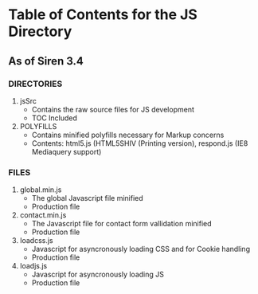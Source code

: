 # Table of Contents for the JS Directory #
## As of Siren 3.4 ##

### DIRECTORIES ###
1. jsSrc
	- Contains the raw source files for JS development
	- TOC Included
2. POLYFILLS
	- Contains minified polyfills necessary for Markup concerns
	- Contents: html5.js (HTML5SHIV (Printing version), respond.js (IE8 Mediaquery support)


### FILES ###
1. global.min.js
	- The global Javascript file minified
	- Production file
2. contact.min.js
	- The Javascript file for contact form vallidation minified
	- Production file
3. loadcss.js
	- Javascript for asyncronously loading CSS and for Cookie handling
	- Production file
4. loadjs.js
	- Javascript for asyncronously loading JS
	- Production file